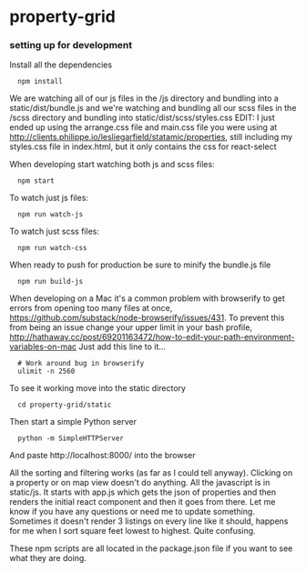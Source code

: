 # property-grid

### setting up for development

Install all the dependencies
```
  npm install
```

We are watching all of our js files in the /js directory and bundling into a static/dist/bundle.js and we're watching and bundling all our scss files in the /scss directory and bundling into static/dist/scss/styles.css EDIT:  I just ended up using the arrange.css file and main.css file you were using at http://clients.philippe.io/lesliegarfield/statamic/properties, still including my styles.css file in index.html, but it only contains the css for react-select

When developing start watching both js and scss files:
```
  npm start
```

To watch just js files:
```
  npm run watch-js
```

To watch just scss files:
```
  npm run watch-css
```

When ready to push for production be sure to minify the bundle.js file
```
  npm run build-js
```

When developing on a Mac it's a common problem with browserify to get errors from opening too many files at once, https://github.com/substack/node-browserify/issues/431.  To prevent this from being an issue change your upper limit in your bash profile, http://hathaway.cc/post/69201163472/how-to-edit-your-path-environment-variables-on-mac   Just add this line to it...
```
  # Work around bug in browserify
  ulimit -n 2560
```

To see it working move into the static directory
```
  cd property-grid/static
```

Then start a simple Python server
```
  python -m SimpleHTTPServer
```

And paste http://localhost:8000/ into the browser

All the sorting and filtering works (as far as I could tell anyway).  Clicking on a property or on map view doesn't do anything.  All the javascript is in static/js.  It starts with app.js which gets the json of properties and then renders the initial react component and then it goes from there.  Let me know if you have any questions or need me to update something.  Sometimes it doesn't render 3 listings on every line like it should, happens for me when I sort square feet lowest to highest.  Quite confusing. 

These npm scripts are all located in the package.json file if you want to see what they are doing.
